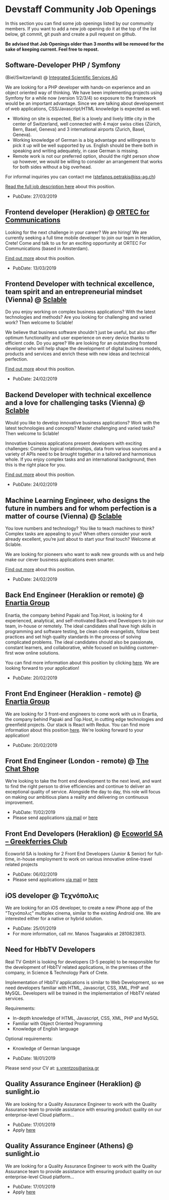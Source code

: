 # Devstaff Community Job Openings

In this section you can find some job openings listed by our community members. If you want to add a new job opening do it at the top of the list below, git commit, git push and create a pull request on github.

__Be advised that Job Openings older than 3 months will be removed for the sake of keeping current. Feel free to repost.__

## Software-Developer PHP / Symfony
 (Biel/Switzerland) @ [Integrated Scientific Services AG](https://www.iss-ag.ch)

We are looking for a PHP developer with hands-on experience and an object oriented way of thinking. We have been implementing projects using Symfony for a while now (version 1/2/3/4) so exposure to the framework would be an important advantage. Since we are talking about developement of web applications, CSS/Javascript/HTML knowledge is expected as well.

* Working on site is expected, Biel is a lovely and lively little city in the center of Switzerland, well connected with 4 major swiss cities (Zürich, Bern, Basel, Geneva) and 3 international airports (Zurich, Basel, Geneva).
* Working knowledge of German is a big advantage and willingness to pick it up will be well supported by us. English should be there both in speaking and writing adequately, in case German is missing.
* Remote work is not our preferred option, should the right person show up however, we would be willing to consider an arrangement that works for both sides without a big overhead.

For informal inquiries you can contact me (stefanos.petrakis@iss-ag.ch)

[Read the full job description here](https://iss-ag.ch/en/software-developer-in-php-symfony) about this position.

* PubDate: 27/03/2019

## Frontend developer (Heraklion) @ [ORTEC for Communications](https://www.orteccommunications.com)

Looking for the next challenge in your career? We are hiring! We are currently seeking a full time mobile developer to join our team in Heraklion, Crete! Come and talk to us for an exciting opportunity at ORTEC For Communications (based in Amsterdam).

[Find out more](https://www.orteccommunications.com/software-development/?fbclid=IwAR108w0njtA4Uh0_LPAK7AyyaTvps-VTy0FRoKLaKGCr8UL7a62OD_MShqM) about this position.

* PubDate: 13/03/2019

## Frontend Developer with technical excellence, team spirit and an entrepreneurial mindset (Vienna) @ [Sclable](https://sclable.com/en/)

Do you enjoy working on complex business applications? With the latest technologies and methods? Are you looking for challenging and varied work? Then welcome to Sclable!

We believe that business software shouldn't just be useful, but also offer optimum functionality and user experience on every device thanks to efficient code. Do you agree? We are looking for an outstanding frontend developer who will help shape the development of digital business models, products and services and enrich these with new ideas and technical perfection.

[Find out more](https://sclable.com/en/jobs/frontend-developer/) about this position.

* PubDate: 24/02/2019

## Backend Developer with technical excellence and a love for challenging tasks (Vienna) @ [Sclable](https://sclable.com/en/) 

Would you like to develop innovative business applications? Work with the latest technologies and concepts? Master challenging and varied tasks? Then welcome to Sclable! 

Innovative business applications present developers with exciting challenges: Complex logical relationships, data from various sources and a variety of APIs need to be brought together in a tailored and harmonious whole. If you enjoy complex tasks and an international background, then this is the right place for you.

[Find out more](https://sclable.com/en/jobs/backend-developer/) about this position.

* PubDate: 24/02/2019

## Machine Learning Engineer, who designs the future in numbers and for whom perfection is a matter of course (Vienna) @ [Sclable](https://sclable.com/en/)

You love numbers and technology? You like to teach machines to think? Complex tasks are appealing to you? When others consider your work already excellent, you’re just about to start your final touch? Welcome at Sclable.

We are looking for pioneers who want to walk new grounds with us and help make our clever business applications even smarter.

[Find out more](https://sclable.com/en/jobs/machine-learning-engineer/) about this position.

* PubDate: 24/02/2019

## Back End Engineer (Heraklion or remote) @ [Enartia Group](https://www.enartia.com/)
Enartia, the company behind Papaki and Top.Host, is looking for 4 experienced, analytical, and self-motivated Back-end Developers to join our team, in-house or remotely. The ideal candidates shall have high skills in programming and software testing, be clean code evangelists, follow best practices and set high quality standards in the process of solving complicated problems. The ideal candidates should also be passionate, constant learners, and collaborative, while focused on building customer-first wow online solutions.

You can find more information about this position by clicking [here](https://enartia.workable.com/j/F42C9E5B1C). We are looking forward to your application!

* PubDate: 20/02/2019

## Front End Engineer (Heraklion - remote) @ [Enartia Group](https://www.enartia.com)
We are looking for 3 front-end engineers to come work with us in Enartia, the company behind Papaki and Top.Host, in cutting edge technologies and greenfield projects. Our stack is React with Redux. You can find more information about this position [here](https://enartia.workable.com/j/C07CB05A3F). We're looking forward to your application!

* PubDate: 20/02/2019

## Front End Engineer (London - remote) @ [The Chat Shop](https://thechatshop.com)
We’re looking to take the front end development to the next level, and want to find the right person to drive efficiencies and continue to deliver an exceptional quality of service. Alongside the day to day, this role will focus on making our ambitious plans a reality and delivering on continuous improvement.
* PubDate: 11/02/2019
* Please send applications [via mail](mailto:dev+fd@thechatshop.com) or [here](https://www.thechatshop.com/jobs/front-end-engineer)

## Front End Developers (Heraklion) @ [Ecoworld SA – Greekferries Club](https://greekferries-club.gr)
Ecoworld SA is looking for 2 Front End Developers (Junior & Senior) for full-time, in-house employment to work on various innovative online-travel related projects
* PubDate: 06/02/2019
* Please send applications [via mail](mailto:av@eco.gr) or [here](https://greekferries-club.gr/company/work-places/)

## iOS developer @ Τεχνόπολις

We are looking for an iOS developer, to create a new iPhone app of the "Τεχνόπολις" multiplex cinema, similar to the existing Android one. We are interested either for a native or hybrid solution.

* PubDate: 25/01/2019
* For more information, call mr. Manos Tsagarakis at 2810823813.

## Need for HbbTV Developers

Real TV GmbH is looking for developers (3-5 people) to be responsible for the development of HbbTV related applications, in the premises of the company, in Science & Technology Park of Crete.

Implementation of HbbTV applications is similar to Web Development, so we need developers familiar with HTML, Javascript, CSS, XML, PHP and MySQL. Developers will be trained in the implementation of HbbTV related services.

Requirements:
* In-depth knowledge of HTML, Javascript, CSS, XML, PHP and MySQL
* Familiar with Object Oriented Programming
* Knowledge of English language

Optional requirements:
* Knowledge of German language

* PubDate: 18/01/2019

Please send your CV at: s.vrentzos@anixa.gr

## Quality Assurance Engineer (Heraklion) @ sunlight.io

We are looking for a Quality Assurance Engineer to work with the Quality Assurance team to provide assistance with ensuring product quality on our enterprise-level Cloud platform...

* PubDate: 17/01/2019
* Apply [here](https://sunlight-io.workable.com/j/37A8A49242)

## Quality Assurance Engineer (Athens) @ sunlight.io

We are looking for a Quality Assurance Engineer to work with the Quality Assurance team to provide assistance with ensuring product quality on our enterprise-level Cloud platform...

* PubDate: 17/01/2019
* Apply [here](https://sunlight-io.workable.com/j/1B1DEB6C61)
